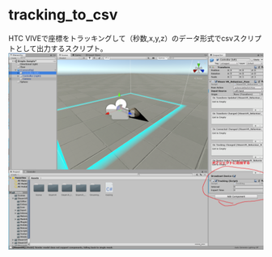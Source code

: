 # tracking_to_csv
HTC VIVEで座標をトラッキングして（秒数,x,y,z）のデータ形式でcsvスクリプトとして出力するスクリプト。
![簡単な説明](/images/unity_tracking_説明.png)
